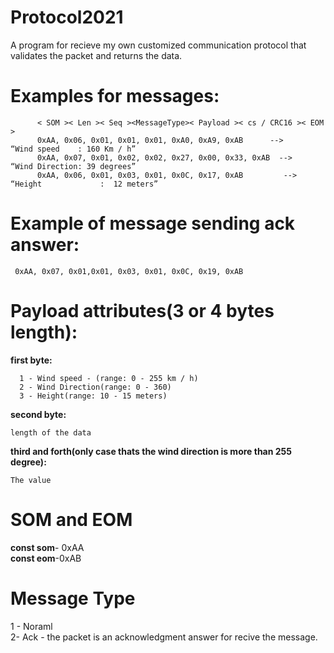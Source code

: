# Protocol2021
  A program for recieve my own customized communication protocol that validates the packet and returns the data.
  # Examples for messages:
          < SOM >< Len >< Seq ><MessageType>< Payload >< cs / CRC16 >< EOM >
          0xAA, 0x06, 0x01, 0x01, 0x01, 0xA0, 0xA9, 0xAB      -->       “Wind speed    : 160 Km / h”
          0xAA, 0x07, 0x01, 0x02, 0x02, 0x27, 0x00, 0x33, 0xAB  -->   “Wind Direction: 39 degrees”
          0xAA, 0x06, 0x01, 0x03, 0x01, 0x0C, 0x17, 0xAB         -->    “Height             :  12 meters”
   # Example of message sending ack answer:
     0xAA, 0x07, 0x01,0x01, 0x03, 0x01, 0x0C, 0x19, 0xAB 
   
  # Payload attributes(3 or 4 bytes length):
   **first byte:**
   
      1 - Wind speed - (range: 0 - 255 km / h)
      2 - Wind Direction(range: 0 - 360)
      3 - Height(range: 10 - 15 meters)
  **second byte:**
  
    length of the data

  **third and forth(only case thats the wind direction is more than 255 degree):**
  
    The value
    
   # SOM and EOM
   **const som**- 0xAA <br />
   **const eom**-0xAB
  # Message Type
  1 - Noraml <br />
  2- Ack - the packet is an acknowledgment answer for recive the message.
